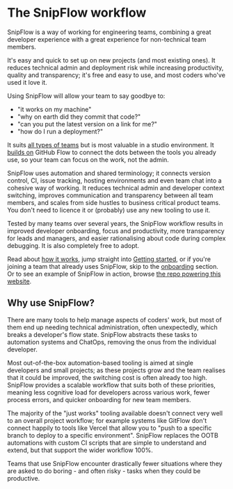 # The SnipFlow workflow

SnipFlow is a way of working for engineering teams, combining a great developer experience with a great experience for non-technical team members.

It's easy and quick to set up on new projects (and most existing ones). It reduces technical admin and deployment risk while increasing productivity, quality and transparency; it's free and easy to use, and most coders who've used it love it.

Using SnipFlow will allow your team to say goodbye to:

- "it works on my machine"
- "why on earth did they commit that code?"
- "can you put the latest version on a link for me?"
- "how do I run a deployment?"

It suits [all types of teams](./who-for.md) but is most valuable in a studio environment. It [builds on](./what-its-not.html#github-flow) GitHub Flow to connect the dots between the tools you already use, so your team can focus on the work, not the admin.

SnipFlow uses automation and shared terminology; it connects version control, CI, issue tracking, hosting environments and even team chat into a cohesive way of working. It reduces technical admin and developer context switching, improves communication and transparency between all team members, and scales from side hustles to business critical product teams. You don't need to licence it or (probably) use any new tooling to use it.

Tested by many teams over several years, the SnipFlow workflow results in improved developer onboarding, focus and productivity, more transparency for leads and managers, and easier rationalising about code during complex debugging. It is also completely free to adopt.

Read about [how it works](./how-it-works.md), jump straight into [Getting started](getting-started.md), or if you're joining a team that already uses SnipFlow, skip to the [onboarding](./onboarding.md) section. Or to see an example of SnipFlow in action, browse [the repo powering this website](https://github.com/marcelkornblum/snipflow).

## Why use SnipFlow?

There are many tools to help manage aspects of coders' work, but most of them end up needing technical administration, often unexpectedly, which breaks a developer's flow state. SnipFlow abstracts these tasks to automation systems and ChatOps, removing the onus from the individual developer.

Most out-of-the-box automation-based tooling is aimed at single developers and small projects; as these projects grow and the team realises that it could be improved, the switching cost is often already too high. SnipFlow provides a scalable workflow that suits both of these priorities, meaning less cognitive load for developers across various work, fewer process errors, and quicker onboarding for new team members.

The majority of the "just works" tooling available doesn't connect very well to an overall project workflow; for example systems like GitFlow don't connect happily to tools like Vercel that allow you to "push to a specific branch to deploy to a specific environment". SnipFlow replaces the OOTB automations with custom CI scripts that are simple to understand and extend, but that support the wider workflow 100%.

Teams that use SnipFlow encounter drastically fewer situations where they are asked to do boring - and often risky - tasks when they could be productive.
